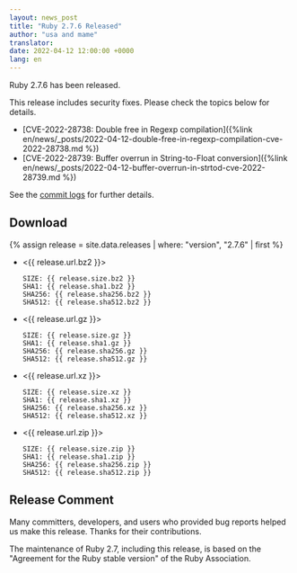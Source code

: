 ```yaml
---
layout: news_post
title: "Ruby 2.7.6 Released"
author: "usa and mame"
translator:
date: 2022-04-12 12:00:00 +0000
lang: en
---
```


Ruby 2.7.6 has been released.

This release includes security fixes.
Please check the topics below for details.

* [CVE-2022-28738: Double free in Regexp compilation]({%link en/news/_posts/2022-04-12-double-free-in-regexp-compilation-cve-2022-28738.md %})
* [CVE-2022-28739: Buffer overrun in String-to-Float conversion]({%link en/news/_posts/2022-04-12-buffer-overrun-in-strtod-cve-2022-28739.md %})

See the [commit logs](https://github.com/ruby/ruby/compare/v2_7_5...v2_7_6) for further details.

## Download

{% assign release = site.data.releases | where: "version", "2.7.6" | first %}

* <{{ release.url.bz2 }}>

      SIZE: {{ release.size.bz2 }}
      SHA1: {{ release.sha1.bz2 }}
      SHA256: {{ release.sha256.bz2 }}
      SHA512: {{ release.sha512.bz2 }}

* <{{ release.url.gz }}>

      SIZE: {{ release.size.gz }}
      SHA1: {{ release.sha1.gz }}
      SHA256: {{ release.sha256.gz }}
      SHA512: {{ release.sha512.gz }}

* <{{ release.url.xz }}>

      SIZE: {{ release.size.xz }}
      SHA1: {{ release.sha1.xz }}
      SHA256: {{ release.sha256.xz }}
      SHA512: {{ release.sha512.xz }}

* <{{ release.url.zip }}>

      SIZE: {{ release.size.zip }}
      SHA1: {{ release.sha1.zip }}
      SHA256: {{ release.sha256.zip }}
      SHA512: {{ release.sha512.zip }}

## Release Comment

Many committers, developers, and users who provided bug reports helped us make this release.
Thanks for their contributions.

The maintenance of Ruby 2.7, including this release, is based on the "Agreement for the Ruby stable version" of the Ruby Association.
